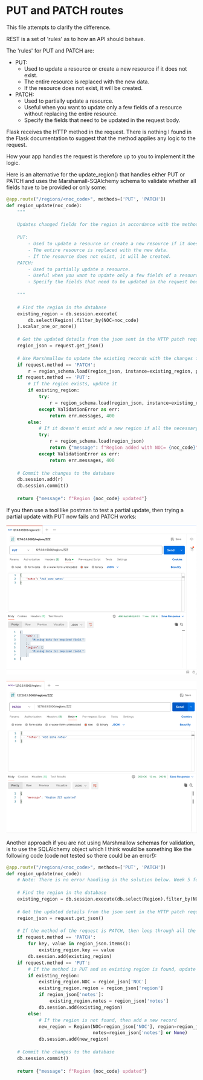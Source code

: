 # PUT and PATCH routes

This file attempts to clarify the difference.

REST is a set of 'rules' as to how an API should behave.

The 'rules' for PUT and PATCH are:

- PUT:
    - Used to update a resource or create a new resource if it does not exist.
    - The entire resource is replaced with the new data.
    - If the resource does not exist, it will be created.
- PATCH:
    - Used to partially update a resource.
    - Useful when you want to update only a few fields of a resource without replacing the entire resource.
    - Specify the fields that need to be updated in the request body.

Flask receives the HTTP method in the request. There is nothing I found in the Flask documentation to suggest that the
method applies any logic to the request.

How your app handles the request is therefore up to you to implement it the logic.

Here is an alternative for the update_region() that handles either PUT or PATCH and uses the Marshamall-SQAlchemy schema
to validate whether all fields have to be provided or only some:

```python
@app.route("/regions/<noc_code>", methods=['PUT', 'PATCH'])
def region_update(noc_code):
    """

    Updates changed fields for the region in accordance with the method received.

    PUT:
        - Used to update a resource or create a new resource if it does not exist.
        - The entire resource is replaced with the new data.
        - If the resource does not exist, it will be created.
    PATCH:
        - Used to partially update a resource.
        - Useful when you want to update only a few fields of a resource without replacing the entire resource.
        - Specify the fields that need to be updated in the request body.

    """

    # Find the region in the database
    existing_region = db.session.execute(
        db.select(Region).filter_by(NOC=noc_code)
    ).scalar_one_or_none()

    # Get the updated details from the json sent in the HTTP patch request
    region_json = request.get_json()

    # Use Marshmallow to update the existing records with the changes from the json
    if request.method == 'PATCH':
        r = region_schema.load(region_json, instance=existing_region, partial=True)
    if request.method == 'PUT':
        # If the region exists, update it
        if existing_region:
            try:
                r = region_schema.load(region_json, instance=existing_region)
            except ValidationError as err:
                return err.messages, 400
        else:
            # If it doesn't exist add a new region if all the necessary field values are provided
            try:
                r = region_schema.load(region_json)
                return {"message": f"Region added with NOC= {noc_code}"}
            except ValidationError as err:
                return err.messages, 400

    # Commit the changes to the database
    db.session.add(r)
    db.session.commit()

    return {"message": f"Region {noc_code} updated"}
```

If you then use a tool like postman to test a partial update, then trying a partial update with PUT now fails and PATCH
works:

![PUT request](postman-put.png)

![PATCH request](postman-patch.png)

Another approach if you are not using Marshmallow schemas for validation, is to use the SQLAlchemy object which I think would be
something like the following code (code not tested so there could be an error!):

```python
@app.route("/regions/<noc_code>", methods=['PUT', 'PATCH'])
def region_update(noc_code):
    # Note: There is no error handling in the solution below. Week 5 focuses on error handling.

    # Find the region in the database
    existing_region = db.session.execute(db.select(Region).filter_by(NOC=noc_code)).scalar_one_or_none()

    # Get the updated details from the json sent in the HTTP patch request
    region_json = request.get_json()

    # If the method of the request is PATCH, then loop through all the JSON and update the any of the fields found
    if request.method == 'PATCH':
        for key, value in region_json.items():
            existing_region.key == value
        db.session.add(existing_region)
    if request.method == 'PUT':
        # If the method is PUT and an existing region is found, update all mandatory fields
        if existing_region:
            existing_region.NOC = region_json['NOC']
            existing_region.region = region_json['region']
            if region_json['notes']:
                existing_region.notes = region_json['notes']
            db.session.add(existing_region)
        else:
            # If the region is not found, then add a new record
            new_region = Region(NOC=region_json['NOC'], region=region_json['region'],
                                notes=region_json['notes'] or None)
            db.session.add(new_region)

    # Commit the changes to the database
    db.session.commit()

    return {"message": f"Region {noc_code} updated"}

```

